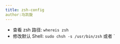 ```yaml
---
title: zsh-config
author:马凯旋
---
```


* 查看 zsh 路径: `whereis zsh`
*  修改默认 Shell: `sudo chsh -s /usr/bin/zsh` 或者 `




